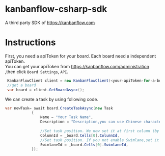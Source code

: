 # kanbanflow-csharp-sdk
A third party SDK of https://kanbanflow.com

# Instructions
First, you need a apiToken for your board. Each board need a independent apiToken.  
You can get your apiToken from https://kanbanflow.com/administration ,then click `Board Settings`, `API`.  

```csharp
 KanbanFlowClient client = new KanbanFlowClient(<your-apiToken-for-a-board>);
 //get a board
 var board = client.GetBoardAsync();
```
 
We can create a task by using following code.
```csharp
var newTask= await board.CreateTaskAsync(new Task
            {
                Name = "Your Task Name",
                Description = "Description,you can use Chinese character.",
				
				//Set task position. We now set it at first column (by default,it's "To Do" column).
                ColumnId = _board.Cells[0].ColumnId,
				//Set task position. If you not enable Swimlane,set it to null
                SwimlaneId = _board.Cells[0].SwimlaneId,
            });
```
